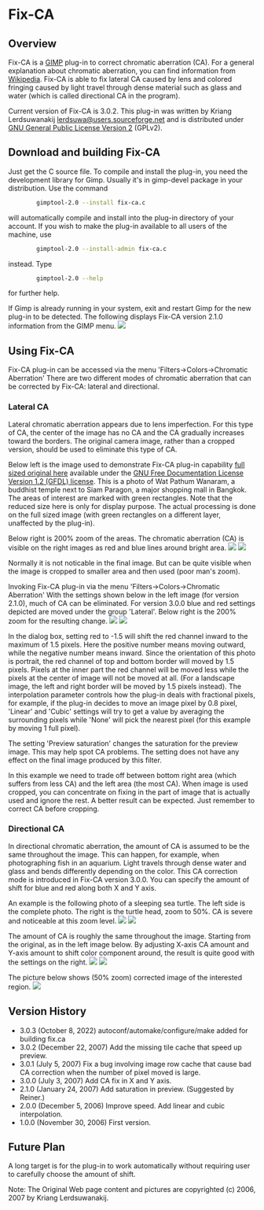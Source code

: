 # Fix-CA

## Overview

Fix-CA is a [GIMP](http://www.gimp.org/) plug-in to correct chromatic
aberration (CA). For a general explanation about chromatic aberration,
you can find information from
[Wikipedia](http://en.wikipedia.org/wiki/Chromatic_aberration).
Fix-CA is able to fix lateral CA caused by lens and colored fringing
caused by light travel through dense material such as glass and water
(which is called directional CA in the program).

Current version of Fix-CA is 3.0.2.
This plug-in was written by Kriang Lerdsuwanakij lerdsuwa@users.sourceforge.net
and is distributed under [GNU General Public License Version 2](COPYING) (GPLv2).

## Download and building Fix-CA

Just get the C source file.
To compile and install the plug-in, you need the development library 
for Gimp.  Usually it's in gimp-devel package in your distribution.
Use the command
```sh
        gimptool-2.0 --install fix-ca.c
```
will automatically compile and install into the plug-in directory
of your account.  If you wish to make the plug-in available to all
users of the machine, use
```sh
        gimptool-2.0 --install-admin fix-ca.c
```
instead.  Type
```sh
        gimptool-2.0 --help
```
for further help.

If Gimp is already running in your system, exit and restart Gimp for the new
plug-in to be detected. The following displays Fix-CA version 2.1.0 information
from the GIMP menu.
![](plug-in-browser.png)

## Using Fix-CA

Fix-CA plug-in can be accessed via the menu 'Filters->Colors->Chromatic Aberration'
There are two different modes of chromatic aberration that can be corrected by Fix-CA: 
lateral and directional.


### Lateral CA

Lateral chromatic aberration appears due to lens imperfection.
For this type of CA, the center of the image has no CA and the CA
gradually increases toward the borders.  The original camera image, rather than a
cropped version, should be used to eliminate this type of CA.

Below left is the image used to demonstrate Fix-CA plug-in capability
[full sized original here](img-fix-ca/full-Wat_Pathum_Wanaram.jpg) available under the
[GNU Free Documentation License Version 1.2 (GFDL) license](http://www.gnu.org/licenses/fdl.html).
This is a photo of Wat Pathum Wanaram, a buddhist temple next to Siam Paragon,
a major shopping mall in Bangkok. The areas of interest are marked with green
rectangles. Note that the reduced size here is only for display purpose.
The actual processing is done on the full sized image (with green rectangles
on a different layer, unaffected by the plug-in).

Below right is 200% zoom of the areas. The chromatic aberration (CA) is
visible on the right images as red and blue lines around bright area.
![](img-fix-ca/ex-orig.jpg) ![](img-fix-ca/ex-zoom.jpg)

Normally it is not noticable in the final image. But can be quite visible
when the image is cropped to smaller area and then used (poor man's zoom).

Invoking Fix-CA plug-in via the menu 'Filters->Colors->Chromatic Aberration'
With the settings shown below in the left image (for version 2.1.0), much
of CA can be eliminated. For version 3.0.0 blue and red settings depicted are
moved under the group 'Lateral'. Below right is the 200% zoom for the
resulting change.
![](img-fix-ca/fix-ca-dialog.png) ![](img-fix-ca/ex-fixed.jpg)

In the dialog box, setting red to -1.5 will shift the red channel inward to
the maximum of 1.5 pixels. Here the positive number means moving outward,
while the negative number means inward. Since the orientation of this photo
is portrait, the red channel of top and bottom border will moved by 1.5 pixels.
Pixels at the inner part the red channel will be moved less while the pixels
at the center of image will not be moved at all. (For a landscape image, the
left and right border will be moved by 1.5 pixels instead).
The interpolation parameter controls how the plug-in deals with fractional
pixels, for example, if the plug-in decides to move an image pixel by 0.8
pixel, 'Linear' and 'Cubic' settings will try to get a value by averaging
the surrounding pixels while 'None' will pick the nearest pixel (for this
example by moving 1 full pixel).

The setting 'Preview saturation' changes the saturation for the preview image.
This may help spot CA problems. The setting does not have any effect on the
final image produced by this filter.

In this example we need to trade off between bottom right area (which suffers
from less CA) and the left area (the most CA).
When image is used cropped, you can concentrate on fixing in the part of image
that is actually used and ignore the rest.  A better result can be expected.
Just remember to correct CA before cropping.


### Directional CA

In directional chromatic aberration, the amount of CA is assumed to be the
same throughout the image.  This can happen, for example, when photographing
fish in an aquarium.  Light travels through dense water and glass and bends
differently depending on the color.  This CA correction mode is introduced in
Fix-CA version 3.0.0. You can specify the amount of shift for blue and red
along both X and Y axis.

An example is the following photo of a sleeping sea turtle. The left side is
the complete photo. The right is the turtle head, zoom to 50%.
CA is severe and noticeable at this zoom level.
![](img-fix-ca/Sea_turtle-orig.jpg) ![](img-fix-ca/Sea_turtle-zoom.jpg)

The amount of CA is roughly the same throughout the image. Starting from
the original, as in the left image below. By adjusting X-axis CA amount
and Y-axis amount to shift color component around, the result is quite
good with the settings on the right.
![](img-fix-ca/Sea_turtle-dialog_before.png) ![](img-fix-ca/Sea_turtle-dialog.png)

The picture below shows (50% zoom) corrected image of the interested region.
![](img-fix-ca/Sea_turtle-fixed.jpg)

## Version History

- 3.0.3 (October 8, 2022) autoconf/automake/configure/make added for building fix.ca
- 3.0.2 (December 22, 2007) Add the missing tile cache that speed up preview.
- 3.0.1 (July 5, 2007) Fix a bug involving image row cache that cause bad CA correction when the number of pixel moved is large.
- 3.0.0 (July 3, 2007) Add CA fix in X and Y axis.
- 2.1.0 (January 24, 2007) Add saturation in preview. (Suggested by Reiner.)
- 2.0.0 (December 5, 2006) Improve speed. Add linear and cubic interpolation.
- 1.0.0 (November 30, 2006) First version.


## Future Plan

A long target is for the plug-in to work automatically without
requiring user to carefully choose the amount of shift.

Note: The Original Web page content and pictures are copyrighted (c) 2006, 2007 by Kriang Lerdsuwanakij.
